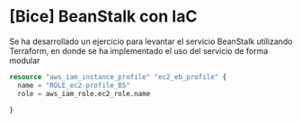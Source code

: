 
# [Bice] BeanStalk con IaC 



Se ha desarrollado un ejercicio para levantar el servicio BeanStalk utilizando Terraform, en donde se ha implementado el uso del servicio de forma modular


```terraform
resource "aws_iam_instance_profile" "ec2_eb_profile" {
  name = "ROLE_ec2-profile_BS"
  role = aws_iam_role.ec2_role.name

}

```
